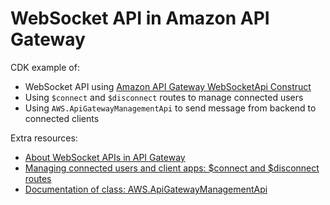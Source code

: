 # WebSocket API in Amazon API Gateway

CDK example of:

- WebSocket API using [Amazon API Gateway WebSocketApi Construct](https://docs.aws.amazon.com/cdk/api/v2/docs/@aws-cdk_aws-apigatewayv2-alpha.WebSocketApi.html)
- Using `$connect` and `$disconnect` routes to manage connected users
- Using `AWS.ApiGatewayManagementApi` to send message from backend to connected clients

Extra resources:

- [About WebSocket APIs in API Gateway](https://docs.aws.amazon.com/apigateway/latest/developerguide/apigateway-websocket-api-overview.html)
- [Managing connected users and client apps: $connect and $disconnect routes](https://docs.aws.amazon.com/apigateway/latest/developerguide/apigateway-websocket-api-route-keys-connect-disconnect.html)
- [Documentation of class: AWS.ApiGatewayManagementApi](https://docs.aws.amazon.com/AWSJavaScriptSDK/latest/AWS/ApiGatewayManagementApi.html)
